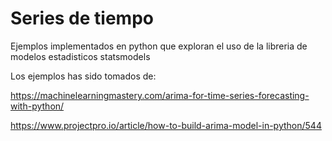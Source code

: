 # Series de tiempo
Ejemplos implementados en python que exploran el uso de la libreria de modelos estadisticos statsmodels

Los ejemplos has sido tomados de:

https://machinelearningmastery.com/arima-for-time-series-forecasting-with-python/

https://www.projectpro.io/article/how-to-build-arima-model-in-python/544
